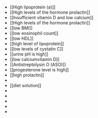 - [[High lipoprotein (a)]]
- [[High levels of the hormone prolactin]]
- [[Insufficient vitamin D and low calcium]]
- [[High levels of the hormone prolactin]]
- [[low BMI]]
- [[low eosinophil count]]
- [[low HDL]]
- [[high level of lipoprotein]]
- [[low levels of cystatin C]]
- [[urine pH is high]]
- [[low calciumvitamin D]]
- [[Antistreptolysin O (ASO)]]
- [[progesterone level is high]]
- [[high prolactin]]
-
- [[diet solution]]
-
-
-
-
-